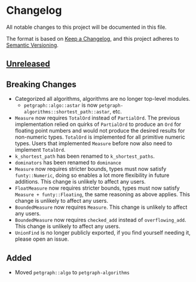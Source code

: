 # Changelog

All notable changes to this project will be documented in this file.

The format is based on [Keep a Changelog](https://keepachangelog.com/en/1.0.0/),
and this project adheres to [Semantic Versioning](https://semver.org/spec/v2.0.0.html).

## [Unreleased]

## Breaking Changes

- Categorized all algorithms, algorithms are no longer top-level modules.
    - `petgraph::algo::astar` is now `petgraph-algorithms::shortest_path::astar`, etc.
- `Measure` now requires `TotalOrd` instead of `PartialOrd`. The previous implementation relied on quirks
  of `PartialOrd` to produce an `Ord` for floating point numbers and would not produce the desired results for
  non-numeric types. `TotalOrd` is implemented for all primitive numeric types. Users that implemented `Measure` before
  now also need to implement `TotalOrd`.
- `k_shortest_path` has been renamed to `k_shortest_paths`.
- `dominators` has been renamed to `dominance`
- `Measure` now requires stricter bounds, types must now satisfy `funty::Numeric`, doing so enables a lot more
  flexibility in future additions. This change is unlikely to affect any users.
- `FloatMeasure` now requires stricter bounds, types must now satisfy `Measure + funty::Floating`, the same
  reasoning as above applies. This change is unlikely to affect any users.
- `BoundedMeasure` now requires `Measure`. This change is unlikely to affect any users.
- `BoundedMeasure` now requires `checked_add` instead of `overflowing_add`. This change is unlikely to affect any users.
- `UnionFind` is no longer publicly exported, if you find yourself needing it, please open an issue.

## Added

- Moved `petgraph::algo` to `petgraph-algorithms`

[unreleased]: https://github.com/olivierlacan/keep-a-changelog/compare/petgraph@v0.6.3...HEAD
